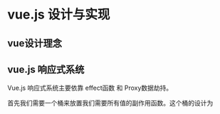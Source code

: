 # vue.js 设计与实现

## vue设计理念

## vue.js 响应式系统

Vue.js 响应式系统主要依靠 effect函数 和 Proxy数据劫持。

首先我们需要一个桶来放置我们需要所有值的副作用函数。这个桶的设计为